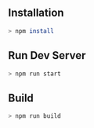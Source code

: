 ## Installation

```bash
> npm install
```


## Run Dev Server 

```bash
> npm run start
```

## Build

```bash
> npm run build
```
